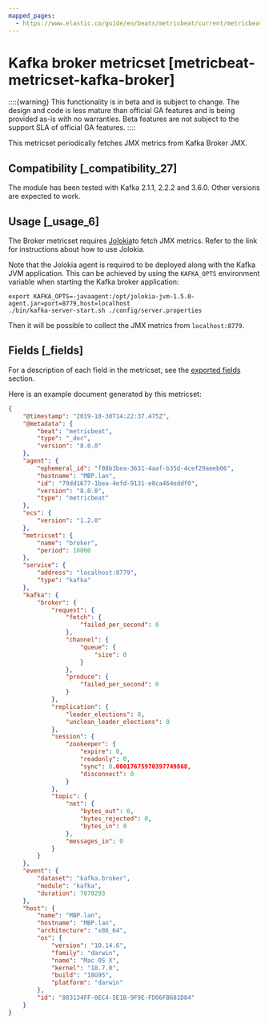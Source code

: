 ```yaml
---
mapped_pages:
  - https://www.elastic.co/guide/en/beats/metricbeat/current/metricbeat-metricset-kafka-broker.html
---
```


<!-- This file is generated! See scripts/mage/docs_collector.go -->

# Kafka broker metricset [metricbeat-metricset-kafka-broker]

::::{warning}
This functionality is in beta and is subject to change. The design and code is less mature than official GA features and is being provided as-is with no warranties. Beta features are not subject to the support SLA of official GA features.
::::


This metricset periodically fetches JMX metrics from Kafka Broker JMX.


## Compatibility [_compatibility_27]

The module has been tested with Kafka 2.1.1, 2.2.2 and 3.6.0. Other versions are expected to work.


## Usage [_usage_6]

The Broker metricset requires [Jolokia](/reference/metricbeat/metricbeat-module-jolokia.md)to fetch JMX metrics. Refer to the link for instructions about how to use Jolokia.

Note that the Jolokia agent is required to be deployed along with the Kafka JVM application. This can be achieved by using the `KAFKA_OPTS` environment variable when starting the Kafka broker application:

```shell
export KAFKA_OPTS=-javaagent:/opt/jolokia-jvm-1.5.0-agent.jar=port=8779,host=localhost
./bin/kafka-server-start.sh ./config/server.properties
```

Then it will be possible to collect the JMX metrics from `localhost:8779`.

## Fields [_fields]

For a description of each field in the metricset, see the [exported fields](/reference/metricbeat/exported-fields-kafka.md) section.

Here is an example document generated by this metricset:

```json
{
    "@timestamp": "2019-10-30T14:22:37.475Z",
    "@metadata": {
        "beat": "metricbeat",
        "type": "_doc",
        "version": "8.0.0"
    },
    "agent": {
        "ephemeral_id": "f08b3bea-3631-4aaf-b35d-4cef29aeeb06",
        "hostname": "MBP.lan",
        "id": "79dd1677-1bea-4efd-9131-e8ca464eddf0",
        "version": "8.0.0",
        "type": "metricbeat"
    },
    "ecs": {
        "version": "1.2.0"
    },
    "metricset": {
        "name": "broker",
        "period": 10000
    },
    "service": {
        "address": "localhost:8779",
        "type": "kafka"
    },
    "kafka": {
        "broker": {
            "request": {
                "fetch": {
                    "failed_per_second": 0
                },
                "channel": {
                    "queue": {
                        "size": 0
                    }
                },
                "produce": {
                    "failed_per_second": 0
                }
            },
            "replication": {
                "leader_elections": 0,
                "unclean_leader_elections": 0
            },
            "session": {
                "zookeeper": {
                    "expire": 0,
                    "readonly": 0,
                    "sync": 0.00017675970397749868,
                    "disconnect": 0
                }
            },
            "topic": {
                "net": {
                    "bytes_out": 0,
                    "bytes_rejected": 0,
                    "bytes_in": 0
                },
                "messages_in": 0
            }
        }
    },
    "event": {
        "dataset": "kafka.broker",
        "module": "kafka",
        "duration": 7870293
    },
    "host": {
        "name": "MBP.lan",
        "hostname": "MBP.lan",
        "architecture": "x86_64",
        "os": {
            "version": "10.14.6",
            "family": "darwin",
            "name": "Mac OS X",
            "kernel": "18.7.0",
            "build": "18G95",
            "platform": "darwin"
        },
        "id": "883134FF-0EC4-5E1B-9F9E-FD06FB681D84"
    }
}
```

